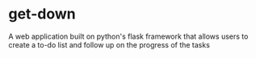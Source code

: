 # get-down
A web application built on python's flask framework that allows users to create a to-do list and follow up on the progress of the tasks

